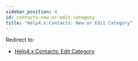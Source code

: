 ```yaml
---
sidebar_position: 4
id: contacts-new-or-edit-category
title: "Help4.x:Contacts: New or Edit Category"
---
```

Redirect to:

- [Help4.x:Contacts: Edit
  Category](https://docs.joomla.org/Help4.x:Contacts:_Edit_Category "Help4.x:Contacts: Edit Category")
